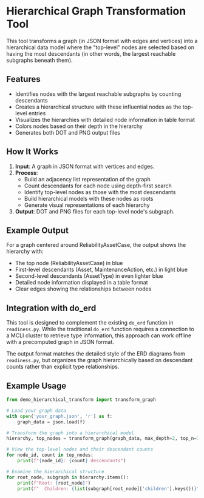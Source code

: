 # Hierarchical Graph Transformation Tool

This tool transforms a graph (in JSON format with edges and vertices) into a hierarchical data model where the "top-level" nodes are selected based on having the most descendants (in other words, the largest reachable subgraphs beneath them).

## Features

- Identifies nodes with the largest reachable subgraphs by counting descendants
- Creates a hierarchical structure with these influential nodes as the top-level entries
- Visualizes the hierarchies with detailed node information in table format
- Colors nodes based on their depth in the hierarchy
- Generates both DOT and PNG output files

## How It Works

1. **Input**: A graph in JSON format with vertices and edges.
2. **Process**:
   - Build an adjacency list representation of the graph
   - Count descendants for each node using depth-first search
   - Identify top-level nodes as those with the most descendants
   - Build hierarchical models with these nodes as roots
   - Generate visual representations of each hierarchy
3. **Output**: DOT and PNG files for each top-level node's subgraph.

## Example Output

For a graph centered around ReliabilityAssetCase, the output shows the hierarchy with:
- The top node (ReliabilityAssetCase) in blue
- First-level descendants (Asset, MaintenanceAction, etc.) in light blue
- Second-level descendants (AssetType) in even lighter blue
- Detailed node information displayed in a table format
- Clear edges showing the relationships between nodes

## Integration with do_erd

This tool is designed to complement the existing `do_erd` function in `readiness.py`. While the traditional `do_erd` function requires a connection to a MCLI cluster to retrieve type information, this approach can work offline with a precomputed graph in JSON format.

The output format matches the detailed style of the ERD diagrams from `readiness.py`, but organizes the graph hierarchically based on descendant counts rather than explicit type relationships.

## Example Usage

```python
from demo_hierarchical_transform import transform_graph

# Load your graph data
with open('your_graph.json', 'r') as f:
    graph_data = json.load(f)

# Transform the graph into a hierarchical model
hierarchy, top_nodes = transform_graph(graph_data, max_depth=2, top_n=3)

# View the top-level nodes and their descendant counts
for node_id, count in top_nodes:
    print(f"{node_id}: {count} descendants")

# Examine the hierarchical structure
for root_node, subgraph in hierarchy.items():
    print(f"Root: {root_node}")
    print(f"  Children: {list(subgraph[root_node]['children'].keys())}")
```